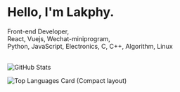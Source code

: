 <h1>
  Hello, I'm Lakphy.
</h1>
Front-end Developer,<br>
React, Vuejs, Wechat-miniprogram,<br>
Python, JavaScript, Electronics, C, C++, Algorithm, Linux 
<br><br>

![GitHub Stats](https://github-readme-stats.vercel.app/api?username=lakphy&show_icons=true&hide=["commits","contribs"])

![Top Languages Card (Compact layout)](https://github-readme-stats.vercel.app/api/top-langs/?username=lakphy&layout=compact)
